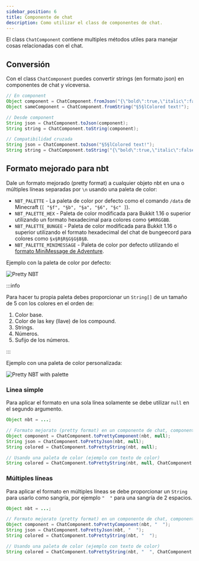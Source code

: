 ```yaml
---
sidebar_position: 6
title: Componente de chat
description: Como utilizar el class de componentes de chat.
---
```


El class `ChatComponent` contiene multiples métodos utiles para manejar cosas relacionadas con el chat.

## Conversión

Con el class `ChatComponent` puedes convertir strings (en formato json) en componentes de chat y viceversa.

```java
// En component
Object component = ChatComponent.fromJson("{\"bold\":true,\"italic\":false,\"color\":\"dark_purple\",\"text\":\"Colored text!\"}");
Object sameComponent = ChatComponent.fromString("§5§lColored text!");

// Desde component
String json = ChatComponent.toJson(component);
String string = ChatComponent.toString(component);

// Compatibilidad cruzada
String json = ChatComponent.toJson("§5§lColored text!");
String string = ChatComponent.toString("{\"bold\":true,\"italic\":false,\"color\":\"dark_purple\",\"text\":\"Colored text!\"}");
```

## Formato mejorado para nbt

Dale un formato mejorado (pretty format) a cualquier objeto nbt en una o múltiples líneas separadas por `\n` usando una paleta de color:

* `NBT_PALETTE` - La paleta de color por defecto como el comando `/data` de Minecraft (`[ "§f", "§b", "§a", "§6", "§c" ]`).
* `NBT_PALETTE_HEX` - Paleta de color modificada para Bukkit 1.16 o superior utilizando un formato hexadecimal para colores como `§#RRGGBB`.
* `NBT_PALETTE_BUNGEE` - Paleta de color modificada para Bukkit 1.16 o superior utilizando el formato hexadecimal del chat de bungeecord para colores como `§x§R§R§G§G§B§B`.
* `NBT_PALETTE_MINIMESSAGE` - Paleta de color por defecto utilizando el [formato MiniMessage de Adventure](https://docs.advntr.dev/minimessage/index.html).

Ejemplo con la paleta de color por defecto:

![Pretty NBT](https://raw.githubusercontent.com/saicone/rtag/main/docs/images/pretty-nbt.png)

:::info

Para hacer tu propia paleta debes proporcionar un `String[]` de un tamaño de 5 con los colores en el orden de:

1. Color base.
2. Color de las key (llave) de los compound.
3. Strings.
4. Números.
5. Sufijo de los números.

:::

Ejemplo con una paleta de color personalizada:

![Pretty NBT with palette](https://raw.githubusercontent.com/saicone/rtag/main/docs/images/pretty-nbt-palette.png)

### Linea simple

Para aplicar el formato en una sola línea solamente se debe utilizar `null` en el segundo argumento.

```java
Object nbt = ...;

// Formato mejorato (pretty format) en un componente de chat, componente en json o un texto de color
Object component = ChatComponent.toPrettyComponent(nbt, null);
String json = ChatComponent.toPrettyJson(nbt, null);
String colored = ChatComponent.toPrettyString(nbt, null);

// Usando una paleta de color (ejemplo con texto de color)
String colored = ChatComponent.toPrettyString(nbt, null, ChatComponent.NBT_PALETTE_BUNGEE);
```

### Múltiples líneas

Para aplicar el formato en múltiples líneas se debe proporcionar un `String` para usarlo como sangría, por ejemplo `"  "` para una sangría de 2 espacios.

```java
Object nbt = ...;

// Formato mejorato (pretty format) en un componente de chat, componente en json o un texto de color
Object component = ChatComponent.toPrettyComponent(nbt, "  ");
String json = ChatComponent.toPrettyJson(nbt, "  ");
String colored = ChatComponent.toPrettyString(nbt, "  ");

// Usando una paleta de color (ejemplo con texto de color)
String colored = ChatComponent.toPrettyString(nbt, "  ", ChatComponent.NBT_PALETTE_BUNGEE);
```